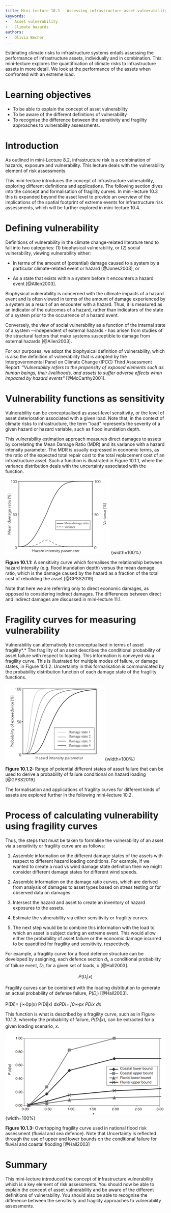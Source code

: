 ```yaml
---
title: Mini-Lecture 10.1 - Assessing infrastructure asset vulnerability
keywords:
-   Asset vulnerability
-   Climate hazards
authors:
-   Olivia Becher
---
```


Estimating climate risks to infrastructure systems entails assessing the
performance of infrastructure assets, individually and in combination.
This mini-lecture explores the quantification of climate risks to
infrastructure assets in more detail. We look at the performance of the
assets when confronted with an extreme load.

# Learning objectives

-   To be able to explain the concept of asset vulnerability
-   To be aware of the different definitions of vulnerability
-   To recognise the difference between the sensitivity and fragility
    approaches to vulnerability assessments.

# Introduction

As outlined in mini-Lecture 8.2, infrastructure risk is a combination of
hazards, exposure and vulnerability. This lecture deals with the
vulnerability element of risk assessments.

This mini-lecture introduces the concept of infrastructure
vulnerability, exploring different definitions and applications. The
following section dives into the concept and formalisation of fragility
curves. In mini-lecture 10.3 this is expanded beyond the asset level to
provide an overview of the implications of the spatial footprint of
extreme events for infrastructure risk assessments, which will be
further explored in mini-lecture 10.4.

# Defining vulnerability

Definitions of vulnerability in the climate change-related literature
tend to fall into two categories: (1) biophysical vulnerability, or (2)
social vulnerability, viewing vulnerability either:

-   In terms of the amount of (potential) damage caused to a system by a
    particular climate-related event or hazard [@Jones2003], or

-   As a state that exists within a system before it encounters a hazard
    event [@Allen2003].

Biophysical vulnerability is concerned with the ultimate impacts of a
hazard event and is often viewed in terms of the amount of damage
experienced by a system as a result of an encounter with a hazard. Thus,
it is measured as an indicator of the outcomes of a hazard, rather than
indicators of the state of a system prior to the occurrence of a hazard
event.

Conversely, the view of social vulnerability as a function of the
internal state of a system --independent of external hazards - has
arisen from studies of the structural factors that make systems
susceptible to damage from external hazards [@Allen2003].

For our purposes, we adopt the biophysical definition of vulnerability,
which is also the definition of vulnerability that is adopted by the
Intergovernmental Panel on Climate Change (IPCC) Third Assessment
Report: *"Vulnerability refers to the propensity of exposed elements
such as human beings, their livelihoods, and assets to suffer adverse
effects when impacted by hazard events"* [@McCarthy2001].

# Vulnerability functions as sensitivity

Vulnerability can be conceptualised as asset-level sensitivity, or the
level of asset deterioration associated with a given load. Note that, in
the context of climate risks to infrastructure, the term "load"
represents the severity of a given hazard or hazard variable, such as
flood inundation depth.

This vulnerability estimation approach measures direct damages to assets
by correlating the Mean Damage Ratio (MDR) and its variance with a
hazard intensity parameter. The MDR is usually expressed in economic
terms, as the ratio of the expected total repair cost to the total
replacement cost of an infrastructure asset. Such a function is
illustrated in Figure 10.1.1, where the variance distribution deals with
the uncertainty associated with the function.

![](assets/Figure_10.1.1.png){width=100%}

**Figure 10.1.1:** A sensitivity curve which formalises the relationship
between hazard intensity (e.g. flood inundation depth) versus the mean
damage ratio, which is the damage caused by the hazard as a fraction of
the total cost of rebuilding the asset [@GPSS2019]

Note that here we are referring only to direct economic damages, as
opposed to considering indirect damages. The differences between direct
and indirect damages are discussed in mini-lecture 11.1.

# Fragility curves for measuring vulnerability

Vulnerability can alternatively be conceptualised in terms of asset
fragility*.* The fragility of an asset describes the conditional
probability of asset failure with respect to loading. This information
is conveyed via a fragility curve. This is illustrated for multiple
modes of failure, or damage states, in Figure 10.1.2. Uncertainty in
this formalisation is communicated by the probability distribution
function of each damage state of the fragility functions.

![](assets/Figure_10.1.2.png){width=100%}

**Figure 10.1.2:** Range of potential different states of asset failure
that can be used to derive a probability of failure conditional on
hazard loading [@GPSS2019]

The formalisation and applications of fragility curves for different
kinds of assets are explored further in the following mini-lecture 10.2.

# Process of calculating vulnerability using fragility curves

Thus, the steps that must be taken to formalise the vulnerability of an
asset via a sensitivity or fragility curve are as follows:

1.  Assemble information on the different damage states of the assets
    with respect to different hazard loading conditions. For example, if
    we wanted to create a road vs wind damage state definition then we
    might consider different damage states for different wind speeds.

2.  Assemble information on the damage ratio curves, which are derived
    from analysis of damages to asset types based on stress testing or
    for observed data on damages.

3.  Intersect the hazard and asset to create an inventory of hazard
    exposures to the assets.

4.  Estimate the vulnerability via either sensitivity or fragility
    curves.

5.  The next step would be to combine this information with the load to
    which an asset is subject during an extreme event. This would allow
    either the probability of asset failure or the economic damage
    incurred to be quantified for fragility and sensitivity,
    respectively.

For example, a fragility curve for a flood defence structure can be
developed by assigning, each defence section $d_{i}$, a conditional
probability of failure event, $D_{i}$, for a given set of loads, $x$
[@Hall2003].

$$P(D_{i}|x)$$

Fragility curves can be combined with the loading distribution to
generate an actual probability of defense failure, $P(D_{i})$
[@Hall2003].

P(Di)= ∫∞0p(x) P(Di\|x) dx*PDi= ∫0∞px PDix dx*

This function is what is described by a fragility curve, such as in
Figure 10.1.3, whereby the probability of failure, $P(D_{i}|x)$, can be
extracted for a given loading scenario, $x$.

![](assets/Figure_10.1.3.png){width=100%}

**Figure 10.1.3:** Overtopping fragility curve used in national flood
risk assessment (fluvial and sea defence). Note that Uncertainty is
reflected through the use of upper and lower bounds on the conditional
failure for fluvial and coastal flooding [@Hall2003]

# Summary

This mini-lecture introduced the concept of infrastructure vulnerability
which is a key element of risk assessments. You should now be able to
explain the concept of asset vulnerability and be aware of the different
definitions of vulnerability. You should also be able to recognise the
difference between the sensitivity and fragility approaches to
vulnerability assessments.
